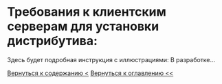 # Требования к клиентским серверам для установки дистрибутива:

Здесь будет подробная инструкция с иллюстрациями: В разработке...

[Вернуться к содержанию <](contents.md)
[Вернуться к оглавлению <<](index.md)